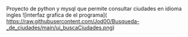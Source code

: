 Proyecto de python y mysql que permite consultar ciudades en idioma ingles
<span>![</span><span>interfaz grafica de el programa</span><span>]</span><span>(</span>
<span>https://raw.githubusercontent.com/Jod00/Busqueda-_de_ciudades/main/ui_buscaCiudades.png</span><span>)</span>
